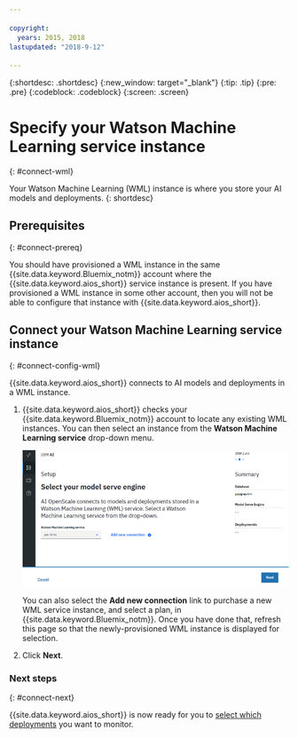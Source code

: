```yaml
---

copyright:
  years: 2015, 2018
lastupdated: "2018-9-12"

---
```


{:shortdesc: .shortdesc}
{:new_window: target="_blank"}
{:tip: .tip}
{:pre: .pre}
{:codeblock: .codeblock}
{:screen: .screen}

# Specify your Watson Machine Learning service instance
{: #connect-wml}

Your Watson Machine Learning (WML) instance is where you store your AI models and deployments.
{: shortdesc}

## Prerequisites
{: #connect-prereq}

You should have provisioned a WML instance in the same {{site.data.keyword.Bluemix_notm}} account where the {{site.data.keyword.aios_short}} service instance is present. If you have provisioned a WML instance in some other account, then you will not be able to configure that instance with {{site.data.keyword.aios_short}}.

## Connect your Watson Machine Learning service instance
{: #connect-config-wml}

{{site.data.keyword.aios_short}} connects to AI models and deployments in a WML instance.

1.  {{site.data.keyword.aios_short}} checks your {{site.data.keyword.Bluemix_notm}} account to locate any existing WML instances. You can then select an instance from the **Watson Machine Learning service** drop-down menu.

    ![Select ML service](images/gs-config-ml.png)

    You can also select the **Add new connection** link to purchase a new WML service instance, and select a plan, in {{site.data.keyword.Bluemix_notm}}. Once you have done that, refresh this page so that the newly-provisioned WML instance is displayed for selection.

1.  Click **Next**.

### Next steps
{: #connect-next}

{{site.data.keyword.aios_short}} is now ready for you to [select which deployments](connect-deploy.html) you want to monitor.
